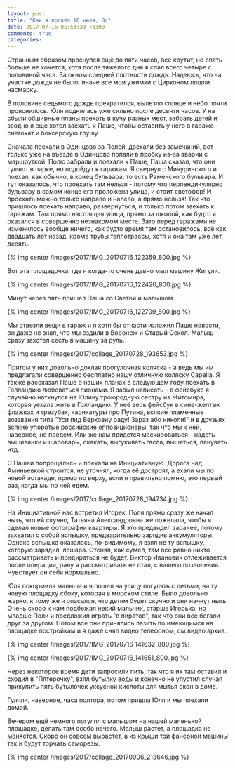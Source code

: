 ```yaml
---
layout: post
title: "Как я провёл 16 июля, Вс"
date: 2017-07-16 05:53:33 +0300
comments: true
categories: 
---
```

Странным образом проснулся ещё до пяти часов, все крутит, но спать больше не хочется, хотя после тяжелого дня я спал всего четыре с половиной часа. За окном средней плотности дождь. Надеюсь, что на участке дождя не было, иначе все мои ужимки с Цирконом пошли насмарку.

В половине седьмого дождь прекратился, вылезло солнце и небо почти прояснилось. Юля поднялась уже сильно после десвяти часов. У на сбыли обширные планы поехать в кучу разных мест, забрать детей и заодно я еще хотел заехать к Паше, чтобы оставить у него в гараже снегокат и боксерскую грушу.

Сначала поехали в Одинцово за Полей, доехали без замечаний, вот только уже на въезде в Одинцово попали в пробку из-за аварии с маршруткой. Полю забрали и поехали к Паше, Паша сказал, что они гуляют в парке, но подойдут к гаражам. Я свернул с Мичуринского и поехал, как обычно, в конец бульвара, то есть Раменского бульвара. И тут оказалось, что проехать там нельзя - потому что перпендикулярно бульвару в самом конце его проложена улица, и стоит светофор! И проехать можно только направо и налево, а прямо нельзя! Так что пришлось поехать направо, развернуться, и только потом заехать к гаражам. Там прямо настоящая улица, прямо за школой, как будто я оказался в совершенно незнакомом месте. Зато перед гаражами не изменилось вообще ничего, как будто время там остановилось, всё как двадцать лет назад, кроме трубы теплотрассы, хотя и она там уже лет десять.

{% img center /images/2017/IMG_20170716_122359_800.jpg %}

Вот эта площадочка, где я когда-то очень давно мыл машину Жигули.

{% img center /images/2017/IMG_20170716_122420_800.jpg %}

Минут через пять пришел Паша со Светой и малышом.

{% img center /images/2017/IMG_20170716_122709_800.jpg %}

Мы отвезли вещи в гараж и я хотя бы отчасти изложил Паше новости, он даже не знал, что мы ездили в Воронеж и Старый Оскол. Малыш сразу захотел сесть в машину за руль.

{% img center /images/2017/collage_20170728_193653.jpg %}

Притом у них довольно дохлая прогулочная коляска - а ведь мы им предлагали совершенно бесплатно нашу отличную коляску Capella. Я также рассказал Паше о наших планах в следующем году поехать в Голландию любоваться пионами. Я забыл написать - в фейсбуке я случайно наткнулся на Юлину троюродную сестру из Житомира, которая уехала жить в Голландию. У неё весь фейсбук в сине-желтых флажках и трезубах, карикатуры про Путина, всякие пламенные воззвания типа "Уси пид Верховну раду! Зараз або николи!" и в друзьях всякие упоротые российские оппозиционеры, так что мы к ней, наверное, не поедем. Или же нам придется маскироваться - надеть вышиванки и шаровары, скакать, выгукивать гасла, пышаться, панувать итд.

С Пашей попрощались и поехали на Инициативную. Дорога над Аминьевкой строится, не уточнял, когда её достроят, а ехали мы по новой эстакаде, прямо по верху, если я правильно помню, это первый раз, когда мы по ней едем.

{% img center /images/2017/collage_20170728_194734.jpg %}

На Инициативной нас встретил Игорек. Поля прямо сразу же начал ныть, что ей скучно, Татьяна Александровна же пожелала, чтобы я сделал новые фотографии квартиры. Я это предвидел заранее, потому захватил с собой вспышку, предварительно зарядив аккумуляторы. Однако вспышка оказалась, по-видимому, я взял не ту вспышку, которую зарядил, лошара. Отснял, как сумел, там все равно никто рассматривать и придираться не будет. Виктор Иванович отлеживается после операции, рану я рассматривать не стал, с вашего позволения. Чувствует он себя нормально.

Юля покормила малыша и я пошел на улицу погулять с детьми, на ту новую площадку сбоку, которая в морском стиле. Было довольно жарко, к тому же я опасался, что детям будет скучно и они начнут ныть. Очень скоро к нам подбежал некий мальчик, старше Игорька, но младше Поли и предложил играть "в пиратов", так что они все бегали друг за другом. Потом все они принялись лазить по имеющимся на площадке постройкам и я даже снял видео телефоном, см.видео архив.

{% img center /images/2017/IMG_20170716_141632_800.jpg %}

{% img center /images/2017/IMG_20170716_141651_800.jpg %}
 
Через некоторое время дети запросили пить, так что я их там оставил и сходил в "Пятерочку", взял бутылку воды и конечно не упустил случая прикупить пять бутылочек уксусной кислоты для мытья окон в доме. 

Гуляли, наверное, часа полтора, потом пришла Юля и мы поехали домой.

Вечером ещё немного погулял с малышом на нашей маленькой площадке, делать там особо нечего. Малыш растет, а площадка не меняется. Скоро он совсем вырастет, а из крыши той фанерной машины так и будут торчать саморезы.

{% img center /images/2017/collage_20170906_213646.jpg %}